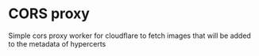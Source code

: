 # CORS proxy

Simple cors proxy worker for cloudflare to fetch images that will be added to the metadata of hypercerts